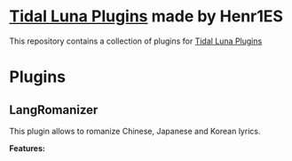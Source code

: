 # [Tidal Luna Plugins](https://github.com/Henr1ES/TidalLunaPlugins) made by Henr1ES

This repository contains a collection of plugins for [Tidal Luna Plugins](https://github.com/Henr1ES/TidalLunaPlugins)


# Plugins

## LangRomanizer

This plugin allows to romanize Chinese, Japanese and Korean lyrics.

**Features:**


